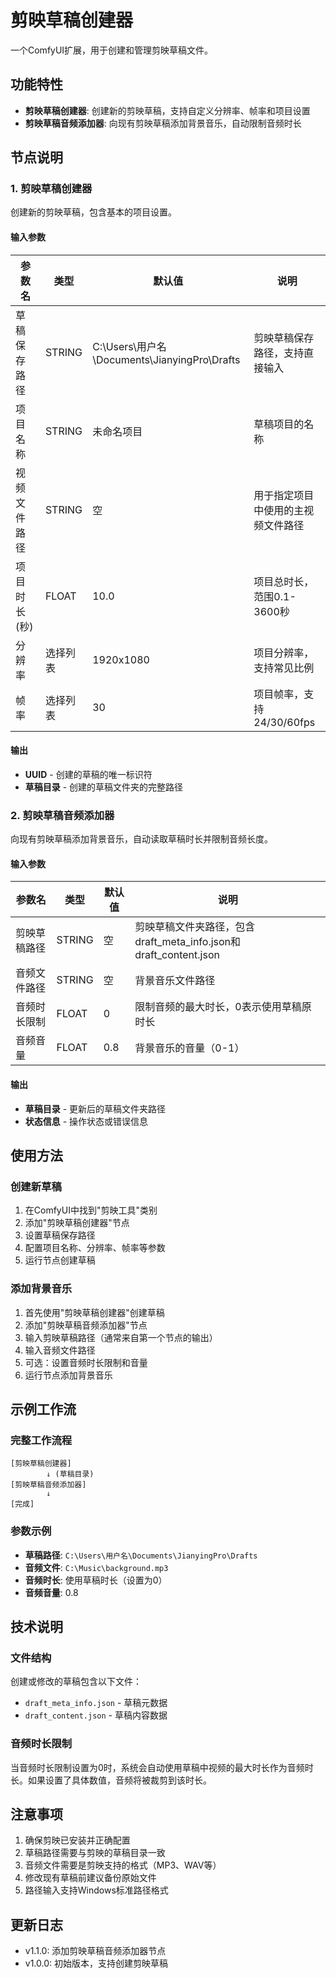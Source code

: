 # 剪映草稿创建器

一个ComfyUI扩展，用于创建和管理剪映草稿文件。

## 功能特性

- **剪映草稿创建器**: 创建新的剪映草稿，支持自定义分辨率、帧率和项目设置
- **剪映草稿音频添加器**: 向现有剪映草稿添加背景音乐，自动限制音频时长

## 节点说明

### 1. 剪映草稿创建器

创建新的剪映草稿，包含基本的项目设置。

#### 输入参数

| 参数名 | 类型 | 默认值 | 说明 |
|--------|------|--------|------|
| 草稿保存路径 | STRING | C:\Users\用户名\Documents\JianyingPro\Drafts | 剪映草稿保存路径，支持直接输入 |
| 项目名称 | STRING | 未命名项目 | 草稿项目的名称 |
| 视频文件路径 | STRING | 空 | 用于指定项目中使用的主视频文件路径 |
| 项目时长(秒) | FLOAT | 10.0 | 项目总时长，范围0.1-3600秒 |
| 分辨率 | 选择列表 | 1920x1080 | 项目分辨率，支持常见比例 |
| 帧率 | 选择列表 | 30 | 项目帧率，支持24/30/60fps |

#### 输出

- **UUID** - 创建的草稿的唯一标识符
- **草稿目录** - 创建的草稿文件夹的完整路径

### 2. 剪映草稿音频添加器

向现有剪映草稿添加背景音乐，自动读取草稿时长并限制音频长度。

#### 输入参数

| 参数名 | 类型 | 默认值 | 说明 |
|--------|------|--------|------|
| 剪映草稿路径 | STRING | 空 | 剪映草稿文件夹路径，包含draft_meta_info.json和draft_content.json |
| 音频文件路径 | STRING | 空 | 背景音乐文件路径 |
| 音频时长限制 | FLOAT | 0 | 限制音频的最大时长，0表示使用草稿原时长 |
| 音频音量 | FLOAT | 0.8 | 背景音乐的音量（0-1） |

#### 输出

- **草稿目录** - 更新后的草稿文件夹路径
- **状态信息** - 操作状态或错误信息

## 使用方法

### 创建新草稿

1. 在ComfyUI中找到"剪映工具"类别
2. 添加"剪映草稿创建器"节点
3. 设置草稿保存路径
4. 配置项目名称、分辨率、帧率等参数
5. 运行节点创建草稿

### 添加背景音乐

1. 首先使用"剪映草稿创建器"创建草稿
2. 添加"剪映草稿音频添加器"节点
3. 输入剪映草稿路径（通常来自第一个节点的输出）
4. 输入音频文件路径
5. 可选：设置音频时长限制和音量
6. 运行节点添加背景音乐

## 示例工作流

### 完整工作流程

```
[剪映草稿创建器] 
        ↓ (草稿目录)
[剪映草稿音频添加器]
        ↓
[完成]
```

### 参数示例

- **草稿路径**: `C:\Users\用户名\Documents\JianyingPro\Drafts`
- **音频文件**: `C:\Music\background.mp3`
- **音频时长**: 使用草稿时长（设置为0）
- **音频音量**: 0.8

## 技术说明

### 文件结构

创建或修改的草稿包含以下文件：
- `draft_meta_info.json` - 草稿元数据
- `draft_content.json` - 草稿内容数据

### 音频时长限制

当音频时长限制设置为0时，系统会自动使用草稿中视频的最大时长作为音频时长。如果设置了具体数值，音频将被裁剪到该时长。

## 注意事项

1. 确保剪映已安装并正确配置
2. 草稿路径需要与剪映的草稿目录一致
3. 音频文件需要是剪映支持的格式（MP3、WAV等）
4. 修改现有草稿前建议备份原始文件
5. 路径输入支持Windows标准路径格式

## 更新日志

- v1.1.0: 添加剪映草稿音频添加器节点
- v1.0.0: 初始版本，支持创建剪映草稿